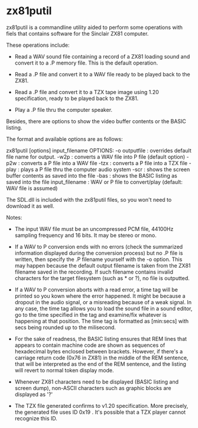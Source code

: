 # zx81putil

zx81putil is a commandline utility aided to perform some operations with fiels that contains software
for the Sinclair ZX81 computer.

These operations include:
- Read a WAV sound file containing a record of a ZX81 loading sound and convert it to a .P memory 
  file. This is the default operation.

- Read a .P file and convert it to a WAV file ready to be played back to the ZX81.

- Read a .P file and convert it to a TZX tape image using 1.20 specification, ready to be played back
  to the ZX81.

- Play a .P file thru the computer speaker.

Besides, there are options to show the video buffer contents or the BASIC listing.

The format and available options are as follows:

zx81putil [options] input_filename
  OPTIONS:
   -o outputfile  : overrides default file name for output.
   -w2p           : converts a WAV file into P file (default option)
   -p2w           : converts a P file into a WAV file
   -tzx           : converts a P file into a TZX file
   -play          : plays a P file thru the computer audio system
   -scr           : shows the screen buffer contents as saved into the file
   -bas           : shows the BASIC listing as saved into the file
   input_filename : WAV or P file to convert/play (default: WAV file is assumed)


The SDL.dll is included with the zx81putil files, so you won't need to download it as well.

Notes:

- The input WAV file must be an uncompressed PCM file, 44100Hz sampling frequency and 16 bits. It may
  be stereo or mono.

- If a WAV to P conversion ends with no errors (check the summarized information displayed during
  the conversion process) but no .P file is written, then specify the .P filename yourself with
  the -o option. This may happen because the default output filename is taken from the ZX81 filename
  saved in the recording. If such filename contains invalid characters for the target filesystem (such
  as * or ?), no file is outputted.

- If a WAV to P conversion aborts with a read error, a time tag will be printed so you kown where the
  error happened. It might be because a dropout in the audio signal, or a misreading because of a
  weak signal. In any case, the time tag allows you to load the sound file in a sound editor, go to
  the time specified in the tag and examine/fix whatever is happening at that position.
  The time tag is formatted as [min:secs] with secs being rounded up to the milisecond.

- For the sake of readness, the BASIC listing ensures that REM lines that appears to contain machine
  code are shown as sequences of hexadecimal bytes enclosed between brackets. However, if there's a
  carriage return code (0x76 in ZX81) in the middle of the REM sentence, that will be interpreted as
  the end of the REM sentence, and the listing will revert to normal token display mode.

- Whenever ZX81 characters need to be displayed (BASIC listing and screen dump), non-ASCII characters
  such as graphic blocks are displayed as '?'

- The TZX file generated confirms to v1.20 specification. More precisely, the generated file uses ID
  0x19 . It's possible that a TZX player cannot recognize this ID.
